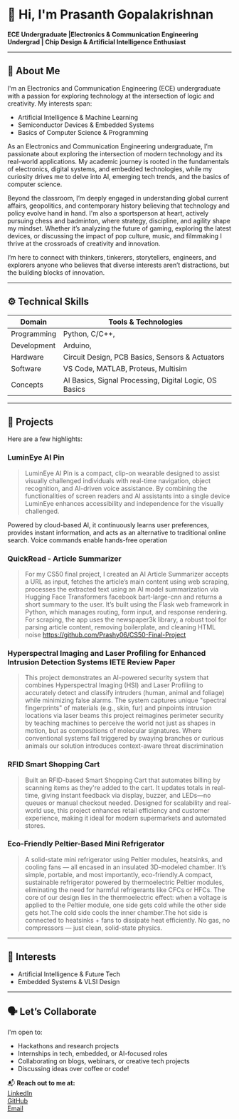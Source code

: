 # 👋 Hi, I'm Prasanth Gopalakrishnan

**ECE Undergraduate |Electronics & Communication Engineering Undergrad | Chip Design & Artificial Intelligence Enthusiast**

---

## 📌 About Me

I'm an Electronics and Communication Engineering (ECE) undergraduate with a passion for exploring technology at the intersection of logic and creativity. My interests span:

- Artificial Intelligence & Machine Learning  
- Semiconductor Devices & Embedded Systems  
- Basics of Computer Science & Programming  


As an Electronics and Communication Engineering undergraduate, I’m passionate about exploring the intersection of modern technology and its real-world applications. My academic journey is rooted in the fundamentals of electronics, digital systems, and embedded technologies, while my curiosity drives me to delve into AI, emerging tech trends, and the basics of computer science.

Beyond the classroom, I’m deeply engaged in understanding global current affairs, geopolitics, and contemporary history believing that technology and policy evolve hand in hand. I'm also a sportsperson at heart, actively pursuing chess and badminton, where strategy, discipline, and agility shape my mindset. Whether it’s analyzing the future of gaming, exploring the latest devices, or discussing the impact of pop culture, music, and filmmaking I thrive at the crossroads of creativity and innovation.

I’m here to connect with thinkers, tinkerers, storytellers, engineers, and explorers anyone who believes that diverse interests aren’t distractions, but the building blocks of innovation.

---

## ⚙️ Technical Skills

| Domain | Tools & Technologies |
|--------|----------------------|
| Programming | Python, C/C++, |
| Development | Arduino,   |
| Hardware | Circuit Design, PCB Basics, Sensors & Actuators |
| Software | VS Code, MATLAB, Proteus, Multisim |
| Concepts | AI Basics, Signal Processing, Digital Logic, OS Basics |

---

## 💼 Projects

Here are a few highlights:

### LuminEye AI Pin
> LuminEye AI Pin is a compact, clip-on wearable designed to assist visually challenged individuals with real-time navigation, object recognition, and AI-driven voice assistance. 
By combining the functionalities of screen readers and AI assistants into a single device
LuminEye enhances accessibility and independence for the visually challenged.

Powered by cloud-based AI, it continuously learns user preferences, provides instant information, and acts as an alternative to traditional online search. Voice commands enable hands-free operation

### QuickRead - Article Summarizer
> For my CS50 final project, I created an AI Article Summarizer accepts a URL as input, fetches the article’s main content using web scraping, processes the extracted text using an AI model summarization via Hugging Face Transformers facebook bart-large-cnn and returns a short summary to the user. It’s built using the Flask web framework in Python, which manages routing, form input, and response rendering. For scraping, the app uses the newspaper3k library, a robust tool for parsing article content, removing boilerplate, and cleaning HTML noise
> https://github.com/Prashy06/CS50-Final-Project

### Hyperspectral Imaging and Laser Profiling for Enhanced Intrusion Detection Systems IETE Review Paper
> This project demonstrates an AI-powered security system that combines Hyperspectral Imaging (HSI) and Laser Profiling to accurately detect and classify intruders (human, animal and foliage) while minimizing false alarms. The system captures unique "spectral fingerprints" of materials (e.g., skin, fur) and pinpoints intrusion locations via laser beams this project reimagines perimeter security by teaching machines to perceive the world not just as shapes in motion, but as compositions of molecular signatures. Where conventional systems fail triggered by swaying branches or curious animals our solution introduces context-aware threat discrimination

### RFID Smart Shopping Cart
> Built an RFID-based Smart Shopping Cart that automates billing by scanning items as they're added to the cart. It updates totals in real-time, giving instant feedback via display, buzzer, and LEDs—no queues or manual checkout needed. Designed for scalability and real-world use, this project enhances retail efficiency and customer experience, making it ideal for modern supermarkets and automated stores.

### Eco-Friendly Peltier-Based Mini Refrigerator
> A solid-state mini refrigerator using Peltier modules, heatsinks, and cooling fans — all encased in an insulated 3D-modeled chamber. It’s simple, portable, and most importantly, eco-friendly.A compact, sustainable refrigerator powered by thermoelectric Peltier modules, eliminating the need for harmful refrigerants like CFCs or HFCs. The core of our design lies in the thermoelectric effect: when a voltage is applied to the Peltier module, one side gets cold while the other side gets hot.The cold side cools the inner chamber.The hot side is connected to heatsinks + fans to dissipate heat efficiently.
No gas, no compressors — just clean, solid-state physics.
---

## 🧠 Interests

- Artificial Intelligence & Future Tech
- Embedded Systems & VLSI Design

---

## 🗣️ Let’s Collaborate

I'm open to:
- Hackathons and research projects
- Internships in tech, embedded, or AI-focused roles
- Collaborating on blogs, webinars, or creative tech projects
- Discussing ideas over coffee or code!

📬 **Reach out to me at:**  
[LinkedIn](https://www.linkedin.com/in/prasanth-gopalakrishnan-27995a302/)  
[GitHub](https://github.com/prashy)  
[Email](mailto:your.email@example.com)
